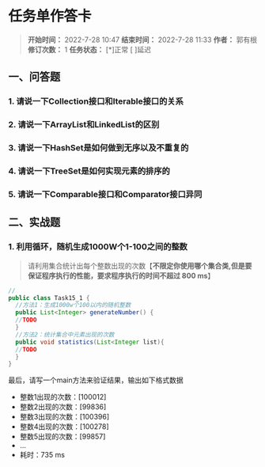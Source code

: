 [//]: # (注释
  Date: 2022-07-28 10:02:45
  LastEditors: gyg
  LastEditTime: 2022-07-28 23:06:03
  FilePath: \note\郭有根-第十五章作业.md
)

# 任务单作答卡

>**开始时间：** 2022-7-28 10:47 **结束时间：** 2022-7-28 11:33
**作者：** 郭有根 **修订次数：** 1 **任务状态：** [*]正常 [ ]延迟

## 一、问答题

### 1. 请说一下Collection接口和Iterable接口的关系

### 2. 请说一下ArrayList和LinkedList的区别

### 3. 请说一下HashSet是如何做到无序以及不重复的

### 4. 请说一下TreeSet是如何实现元素的排序的

### 5. 请说一下Comparable接口和Comparator接口异同

## 二、实战题

### 1. 利用循环，随机生成1000W个1-100之间的整数

>请利用集合统计出每个整数出现的次数【**不限定你使用哪个集合类,但是要保证程序执行的性能，要求程序执行的时间不超过 800 ms**】

```java
//
public class Task15_1 {
  //方法1：生成1000w个100以内的随机整数
  public List<Integer> generateNumber() {
  //TODO
  }
  //方法2：统计集合中元素出现的次数
  public void statistics(List<Integer list){
  //TODO
  }
}
```

最后，请写一个main方法来验证结果，输出如下格式数据

- 整数1出现的次数：[100012]
- 整数2出现的次数：[99836]
- 整数3出现的次数：[100396]
- 整数4出现的次数：[100278]
- 整数5出现的次数：[99857]
- ...
- 耗时：735 ms

